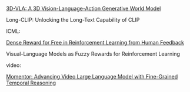 [3D-VLA: A 3D Vision-Language-Action Generative World Model](https://arxiv.org/abs/2403.09631)

Long-CLIP: Unlocking the Long-Text Capability of CLIP



ICML: 

[Dense Reward for Free in Reinforcement Learning from Human Feedback](https://arxiv.org/abs/2402.00782)



Visual-Language Models as Fuzzy Rewards for Reinforcement Learning

video:

[Momentor: Advancing Video Large Language Model with Fine-Grained Temporal Reasoning](https://arxiv.org/abs/2402.11435)

